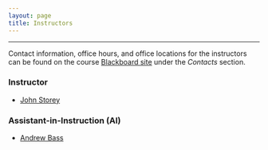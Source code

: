 ```yaml
---
layout: page
title: Instructors
---
```


---

Contact information, office hours, and office locations for the instructors can be found on the course [Blackboard site](https://blackboard.princeton.edu/webapps/pu-courseredirect-bb_bb60/find.jsp?course_id=QCB408-QCB508_S2020) under the *Contacts* section.  

### Instructor

- [John Storey](https://storeylab.github.io)

### Assistant-in-Instruction (AI)

- [Andrew Bass](https://github.com/ajbass)

